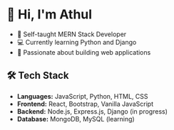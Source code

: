 # 👋 Hi, I'm Athul
- 🌟 Self-taught MERN Stack Developer
- 💻 Currently learning Python and Django
- 🚀 Passionate about building web applications

## 🛠️ Tech Stack
- **Languages:** JavaScript, Python, HTML, CSS
- **Frontend:** React, Bootstrap, Vanilla JavaScript
- **Backend:** Node.js, Express.js, Django (in progress)
- **Database:** MongoDB, MySQL (learning)
